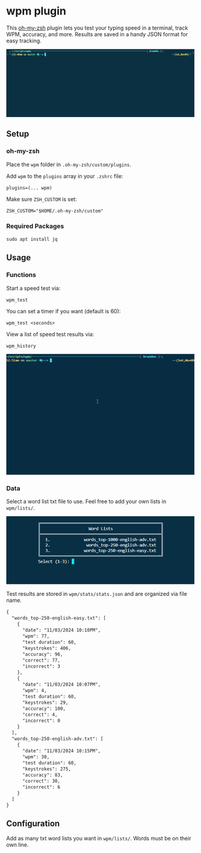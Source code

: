 # wpm plugin
This [oh-my-zsh](https://github.com/ohmyzsh/ohmyzsh) plugin lets you test your typing speed in a terminal, track WPM, accuracy, and more. Results are saved in a handy JSON format for easy tracking.

<img src="demo.gif" width="500" height="180">

## Setup

### oh-my-zsh
Place the `wpm` folder in `.oh-my-zsh/custom/plugins`.

Add `wpm` to the `plugins` array in your `.zshrc` file:
```
plugins=(... wpm)
```

Make sure `ZSH_CUSTOM` is set:
```
ZSH_CUSTOM="$HOME/.oh-my-zsh/custom"
```

### Required Packages
```
sudo apt install jq
```

## Usage

### Functions
Start a speed test via:
```
wpm_test
```
You can set a timer if you want (default is 60):
```
wpm_test <seconds>
```

View a list of speed test results via:
```
wpm_history
```

<img src="demo2.gif" width="500" height="320">

### Data

Select a word list txt file to use. Feel free to add your own lists in `wpm/lists/`.

<img src="screenshot.png" width="500" height="180">

Test results are stored in `wpm/stats/stats.json` and are organized via file name.
```
{
  "words_top-250-english-easy.txt": [
    {
      "date": "11/03/2024 10:10PM",
      "wpm": 77,
      "test duration": 60,
      "keystrokes": 406,
      "accuracy": 96,
      "correct": 77,
      "incorrect": 3
    },
    {
      "date": "11/03/2024 10:07PM",
      "wpm": 4,
      "test duration": 60,
      "keystrokes": 29,
      "accuracy": 100,
      "correct": 4,
      "incorrect": 0
    }
  ],
  "words_top-250-english-adv.txt": [
    {
      "date": "11/03/2024 10:15PM",
      "wpm": 30,
      "test duration": 60,
      "keystrokes": 275,
      "accuracy": 83,
      "correct": 30,
      "incorrect": 6
    }
  ]
}
```
</details>

## Configuration
Add as many txt word lists you want in `wpm/lists/`. Words must be on their own line.
